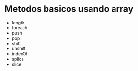# Metodos basicos usando array

* length
* foreach
* push
* pop
* shift
* unshift
* indexOf
* splice
* slice